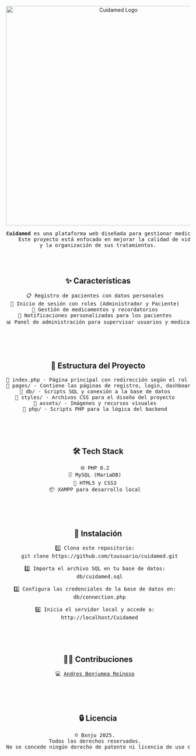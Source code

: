<div align="center">

  <img src="https://i.imgur.com/lqz6gkS.png" alt="Cuidamed Logo" width="600"/>

  <pre><b>Cuidamed</b> es una plataforma web diseñada para gestionar medicamentos y recordatorios de manera eficiente. 
    Este proyecto está enfocado en mejorar la calidad de vida de los pacientes mediante la automatización de notificaciones  
y la organización de sus tratamientos.</pre>

  <br><br>

  <h2>✨ Características</h2>

  <pre>
📋 Registro de pacientes con datos personales  
🔐 Inicio de sesión con roles (Administrador y Paciente)  
💊 Gestión de medicamentos y recordatorios  
📅 Notificaciones personalizadas para los pacientes  
📊 Panel de administración para supervisar usuarios y medicamentos  
  </pre>

  <br><br>

  <h2>📂 Estructura del Proyecto</h2>

  <pre>
📁 index.php - Página principal con redirección según el rol  
📁 pages/ - Contiene las páginas de registro, login, dashboard y administración  
📁 db/ - Scripts SQL y conexión a la base de datos  
📁 styles/ - Archivos CSS para el diseño del proyecto  
📁 assets/ - Imágenes y recursos visuales  
📁 php/ - Scripts PHP para la lógica del backend  
  </pre>

  <br><br>

  <h2>🛠 Tech Stack</h2>

  <pre>
🌐 PHP 8.2  
🗄️ MySQL (MariaDB)  
🎨 HTML5 y CSS3  
📦 XAMPP para desarrollo local  
  </pre>

  <br><br>

  <h2>🚀 Instalación</h2>

  <pre>
1️⃣ Clona este repositorio:  
   git clone https://github.com/tuusuario/cuidamed.git  

2️⃣ Importa el archivo SQL en tu base de datos:  
   db/cuidamed.sql  

3️⃣ Configura las credenciales de la base de datos en:  
   db/connection.php  

4️⃣ Inicia el servidor local y accede a:  
   http://localhost/Cuidamed  
  </pre>

  <br><br>

  <h2>👨‍💻 Contribuciones</h2>

  <pre>
💻 <a href="https://github.com/Bxnju">Andres Benjumea Reinoso</a>  
  </pre>

  <br><br>

  <h2>🔒 Licencia</h2>

  <pre>
© Bxnju 2025.  
Todos los derechos reservados.  
No se concede ningún derecho de patente ni licencia de uso comercial salvo autorización expresa y por escrito.
  </pre>

</div>
